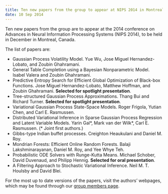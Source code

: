 ```yaml
---
title: Ten new papers from the group to appear at NIPS 2014 in Montreal
date: 10 Sep 2014
---
```



Ten new papers from the group are to appear at the 2014 conference on Advances in Neural Information Processing Systems (NIPS 2014), to be held in December in Montreal, Canada.

The list of papers are:

*   Gaussian Process Volatility Model.  Yue Wu, Jose Miguel Hernandez-Lobato, and Zoubin Ghahramani.<br>
*   General Table Completion using a Bayesian Nonparametric Model.  Isabel Valera and Zoubin Ghahramani.<br>
*   Predictive Entropy Search for Efficient Global Optimization of Black-box Functions.  Jose Miguel Hernandez-Lobato, Matthew Hoffman, and Zoubin Ghahramani.  **Selected for spotlight presentation**.<br>
*   Tree-structured Gaussian Process Approximations.  Thang Bui and Richard Turner.  **Selected for spotlight presentation**.<br>
*   Variational Gaussian Process State-Space Models.  Roger Frigola, Yutian Chen, and Carl E. Rasmussen.<br>
*   Distributed Variational Inference in Sparse Gaussian Process Regression and Latent Variable Models.  Yarin Gal*, Mark van der Wilk*, Carl E. Rasmussen.  (* Joint first authors.)<br>
*   Gibbs-type Indian buffet processes.  Creighton Heaukulani and Daniel M. Roy.<br>
*   Mondrian Forests: Efficient Online Random Forests.  Balaji Lakshminarayanan, Daniel M. Roy, and Yee Whye Teh.<br>
*   Probabilistic ODE Solvers with Runge-Kutta Means.  Michael Schober, David Duvenaud, and Philipp Hennig.  **Selected for oral presentation**.<br>
*   A Filtering Approach to Stochastic Variational Inference.  Neil M. T. Houlsby and David Blei.<br>

For the most up to date versions of the papers, visit the authors’ webpages, which may be found through our [group members page](http://mlg.eng.cam.ac.uk/?page_id=381).